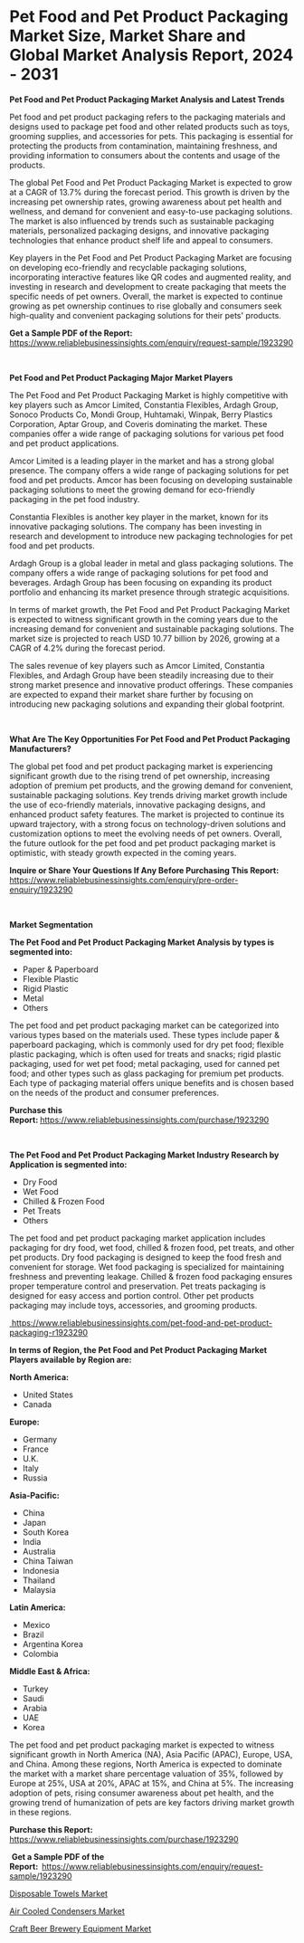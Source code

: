 <p><h1>Pet Food and Pet Product Packaging Market Size, Market Share and Global Market Analysis Report, 2024 - 2031</h1></p><p><strong>Pet Food and Pet Product Packaging Market Analysis and Latest Trends</strong></p>
<p><p>Pet food and pet product packaging refers to the packaging materials and designs used to package pet food and other related products such as toys, grooming supplies, and accessories for pets. This packaging is essential for protecting the products from contamination, maintaining freshness, and providing information to consumers about the contents and usage of the products.</p><p>The global Pet Food and Pet Product Packaging Market is expected to grow at a CAGR of 13.7% during the forecast period. This growth is driven by the increasing pet ownership rates, growing awareness about pet health and wellness, and demand for convenient and easy-to-use packaging solutions. The market is also influenced by trends such as sustainable packaging materials, personalized packaging designs, and innovative packaging technologies that enhance product shelf life and appeal to consumers.</p><p>Key players in the Pet Food and Pet Product Packaging Market are focusing on developing eco-friendly and recyclable packaging solutions, incorporating interactive features like QR codes and augmented reality, and investing in research and development to create packaging that meets the specific needs of pet owners. Overall, the market is expected to continue growing as pet ownership continues to rise globally and consumers seek high-quality and convenient packaging solutions for their pets' products.</p></p>
<p><strong>Get a Sample PDF of the Report:&nbsp;</strong> <a href="https://www.reliablebusinessinsights.com/enquiry/request-sample/1923290">https://www.reliablebusinessinsights.com/enquiry/request-sample/1923290</a></p>
<p>&nbsp;</p>
<p><strong>Pet Food and Pet Product Packaging Major Market Players</strong></p>
<p><p>The Pet Food and Pet Product Packaging Market is highly competitive with key players such as Amcor Limited, Constantia Flexibles, Ardagh Group, Sonoco Products Co, Mondi Group, Huhtamaki, Winpak, Berry Plastics Corporation, Aptar Group, and Coveris dominating the market. These companies offer a wide range of packaging solutions for various pet food and pet product applications.</p><p>Amcor Limited is a leading player in the market and has a strong global presence. The company offers a wide range of packaging solutions for pet food and pet products. Amcor has been focusing on developing sustainable packaging solutions to meet the growing demand for eco-friendly packaging in the pet food industry.</p><p>Constantia Flexibles is another key player in the market, known for its innovative packaging solutions. The company has been investing in research and development to introduce new packaging technologies for pet food and pet products.</p><p>Ardagh Group is a global leader in metal and glass packaging solutions. The company offers a wide range of packaging solutions for pet food and beverages. Ardagh Group has been focusing on expanding its product portfolio and enhancing its market presence through strategic acquisitions.</p><p>In terms of market growth, the Pet Food and Pet Product Packaging Market is expected to witness significant growth in the coming years due to the increasing demand for convenient and sustainable packaging solutions. The market size is projected to reach USD 10.77 billion by 2026, growing at a CAGR of 4.2% during the forecast period.</p><p>The sales revenue of key players such as Amcor Limited, Constantia Flexibles, and Ardagh Group have been steadily increasing due to their strong market presence and innovative product offerings. These companies are expected to expand their market share further by focusing on introducing new packaging solutions and expanding their global footprint.</p></p>
<p>&nbsp;</p>
<p><strong>What Are The Key Opportunities For Pet Food and Pet Product Packaging Manufacturers?</strong></p>
<p><p>The global pet food and pet product packaging market is experiencing significant growth due to the rising trend of pet ownership, increasing adoption of premium pet products, and the growing demand for convenient, sustainable packaging solutions. Key trends driving market growth include the use of eco-friendly materials, innovative packaging designs, and enhanced product safety features. The market is projected to continue its upward trajectory, with a strong focus on technology-driven solutions and customization options to meet the evolving needs of pet owners. Overall, the future outlook for the pet food and pet product packaging market is optimistic, with steady growth expected in the coming years.</p></p>
<p><strong>Inquire or Share Your Questions If Any Before Purchasing This Report:</strong> <a href="https://www.reliablebusinessinsights.com/enquiry/pre-order-enquiry/1923290">https://www.reliablebusinessinsights.com/enquiry/pre-order-enquiry/1923290</a></p>
<p>&nbsp;</p>
<p><strong>Market Segmentation</strong></p>
<p><strong>The Pet Food and Pet Product Packaging Market Analysis by types is segmented into:</strong></p>
<p><ul><li>Paper & Paperboard</li><li>Flexible Plastic</li><li>Rigid Plastic</li><li>Metal</li><li>Others</li></ul></p>
<p><p>The pet food and pet product packaging market can be categorized into various types based on the materials used. These types include paper & paperboard packaging, which is commonly used for dry pet food; flexible plastic packaging, which is often used for treats and snacks; rigid plastic packaging, used for wet pet food; metal packaging, used for canned pet food; and other types such as glass packaging for premium pet products. Each type of packaging material offers unique benefits and is chosen based on the needs of the product and consumer preferences.</p></p>
<p><strong>Purchase this Report:&nbsp;</strong><a href="https://www.reliablebusinessinsights.com/purchase/1923290">https://www.reliablebusinessinsights.com/purchase/1923290</a></p>
<p>&nbsp;</p>
<p><strong>The Pet Food and Pet Product Packaging Market Industry Research by Application is segmented into:</strong></p>
<p><ul><li>Dry Food</li><li>Wet Food</li><li>Chilled & Frozen Food</li><li>Pet Treats</li><li>Others</li></ul></p>
<p><p>The pet food and pet product packaging market application includes packaging for dry food, wet food, chilled & frozen food, pet treats, and other pet products. Dry food packaging is designed to keep the food fresh and convenient for storage. Wet food packaging is specialized for maintaining freshness and preventing leakage. Chilled & frozen food packaging ensures proper temperature control and preservation. Pet treats packaging is designed for easy access and portion control. Other pet products packaging may include toys, accessories, and grooming products.</p></p>
<p><a href="https://www.reliablebusinessinsights.com/pet-food-and-pet-product-packaging-r1923290">&nbsp;https://www.reliablebusinessinsights.com/pet-food-and-pet-product-packaging-r1923290</a></p>
<p><strong>In terms of Region, the Pet Food and Pet Product Packaging Market Players available by Region are:</strong></p>
<p>
    <p> <strong> North America: </strong>
        <ul>
            <li>United States</li>
            <li>Canada</li>
        </ul>
        </p> 
    <p> <strong> Europe: </strong>
        <ul>
            <li>Germany</li>
            <li>France</li>
            <li>U.K.</li>
            <li>Italy</li>
            <li>Russia</li>
        </ul>
        </p> 
    <p> <strong> Asia-Pacific: </strong>
        <ul>
            <li>China</li>
            <li>Japan</li>
            <li>South Korea</li>
            <li>India</li>
            <li>Australia</li>
            <li>China Taiwan</li>
            <li>Indonesia</li>
            <li>Thailand</li>
            <li>Malaysia</li>
        </ul>
        </p> 
    <p> <strong> Latin America: </strong>
        <ul>
            <li>Mexico</li>
            <li>Brazil</li>
            <li>Argentina Korea</li>
            <li>Colombia</li>
        </ul>
        </p> 
    <p> <strong> Middle East & Africa: </strong>
        <ul>
            <li>Turkey</li>
            <li>Saudi</li>
            <li>Arabia</li>
            <li>UAE</li>
            <li>Korea</li>
        </ul>
    </p>
    </p>
<p><p>The pet food and pet product packaging market is expected to witness significant growth in North America (NA), Asia Pacific (APAC), Europe, USA, and China. Among these regions, North America is expected to dominate the market with a market share percentage valuation of 35%, followed by Europe at 25%, USA at 20%, APAC at 15%, and China at 5%. The increasing adoption of pets, rising consumer awareness about pet health, and the growing trend of humanization of pets are key factors driving market growth in these regions.</p></p>
<p><strong>Purchase this Report: </strong><a href="https://www.reliablebusinessinsights.com/purchase/1923290">https://www.reliablebusinessinsights.com/purchase/1923290</a></p>
<p>&nbsp;<strong>Get a Sample PDF of the Report:&nbsp;&nbsp;</strong><a href="https://www.reliablebusinessinsights.com/enquiry/request-sample/1923290">https://www.reliablebusinessinsights.com/enquiry/request-sample/1923290</a></p>
<p><strong></strong></p>
<p><p><a href="https://github.com/zmnbyevx75/Market-Research-Report-List-1/blob/main/disposable-towels-market.md">Disposable Towels Market</a></p><p><a href="https://medium.com/@charityrice1939/global-air-cooled-condensers-market-trends-insights-into-growth-opportunities-and-challenges-550b77c79a03">Air Cooled Condensers Market</a></p><p><a href="https://medium.com/@madw10245644/exploring-craft-beer-brewery-equipment-market-dynamics-global-trends-and-future-growth-prospects-7b2cf9c6772a">Craft Beer Brewery Equipment Market</a></p></p>